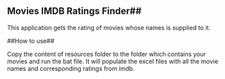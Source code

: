 ## Movies IMDB Ratings Finder##

This application gets the rating of movies whose names is supplied to it.

##How to use##

Copy the content of resources folder to the folder which contains your movies and run the bat file. It will populate the excel files with all the movie names and corresponding ratings from imdb.
